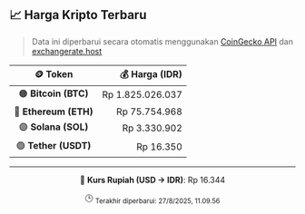 

<!-- HARGA_KRIPTO -->
## 📈 Harga Kripto Terbaru

> Data ini diperbarui secara otomatis menggunakan [CoinGecko API](https://www.coingecko.com/) dan [exchangerate.host](https://exchangerate.host/)

<div align="center">

| 🪙 Token | 💰 Harga (IDR) |
|:------:|---------------:|
| 🟠 **Bitcoin (BTC)**   | Rp 1.825.026.037 |
| 🔵 **Ethereum (ETH)**  | Rp 75.754.968 |
| 🟣 **Solana (SOL)**    | Rp 3.330.902 |
| 🟢 **Tether (USDT)**   | Rp 16.350 |

---

💱 **Kurs Rupiah (USD → IDR)**: Rp 16.344

🕒 <sub>Terakhir diperbarui: 27/8/2025, 11.09.56</sub>

</div>
<!-- /HARGA_KRIPTO -->